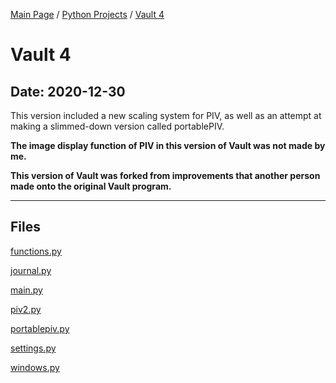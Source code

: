 [Main Page](/) / [Python Projects](/python) / [Vault 4](/python/2020-09-07_No,_I_Didn't_Visit_That_Site)

# Vault 4

## Date: 2020-12-30

This version included a new scaling system for PIV, as well as an attempt at making a slimmed-down version called portablePIV.

**The image display function of PIV in this version of Vault was not made by me.**

**This version of Vault was forked from improvements that another person made onto the original Vault program.**

-----

## Files

[functions.py](functions.py)

[journal.py](journal.py)

[main.py](main.py)

[piv2.py](piv2.py)

[portablepiv.py](portablepiv.py)

[settings.py](settings.py)

[windows.py](windows.py)